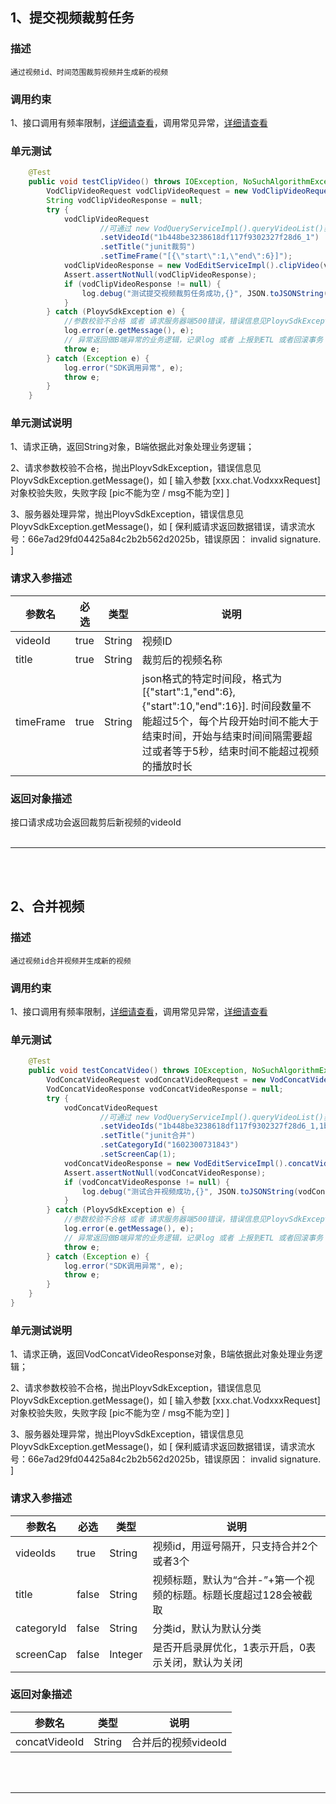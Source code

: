 ## 1、提交视频裁剪任务
### 描述
```
通过视频id、时间范围裁剪视频并生成新的视频
```
### 调用约束
1、接口调用有频率限制，[详细请查看](/limit.md)，调用常见异常，[详细请查看](/exceptionDoc)

### 单元测试
```java
	@Test
	public void testClipVideo() throws IOException, NoSuchAlgorithmException {
        VodClipVideoRequest vodClipVideoRequest = new VodClipVideoRequest();
        String vodClipVideoResponse = null;
        try {
            vodClipVideoRequest
                    //可通过 new VodQueryServiceImpl().queryVideoList()获取
                    .setVideoId("1b448be3238618df117f9302327f28d6_1")
                    .setTitle("junit裁剪")
                    .setTimeFrame("[{\"start\":1,\"end\":6}]");
            vodClipVideoResponse = new VodEditServiceImpl().clipVideo(vodClipVideoRequest);
            Assert.assertNotNull(vodClipVideoResponse);
            if (vodClipVideoResponse != null) {
                log.debug("测试提交视频裁剪任务成功,{}", JSON.toJSONString(vodClipVideoResponse));
            }
        } catch (PloyvSdkException e) {
            //参数校验不合格 或者 请求服务器端500错误，错误信息见PloyvSdkException.getMessage()
            log.error(e.getMessage(), e);
            // 异常返回做B端异常的业务逻辑，记录log 或者 上报到ETL 或者回滚事务
            throw e;
        } catch (Exception e) {
            log.error("SDK调用异常", e);
            throw e;
        }
    }
```
### 单元测试说明
1、请求正确，返回String对象，B端依据此对象处理业务逻辑；

2、请求参数校验不合格，抛出PloyvSdkException，错误信息见PloyvSdkException.getMessage()，如 [ 输入参数 [xxx.chat.VodxxxRequest]对象校验失败，失败字段 [pic不能为空 / msg不能为空] ]

3、服务器处理异常，抛出PloyvSdkException，错误信息见PloyvSdkException.getMessage()，如 [ 保利威请求返回数据错误，请求流水号：66e7ad29fd04425a84c2b2b562d2025b，错误原因： invalid signature. ]
### 请求入参描述

| 参数名 | 必选 | 类型 | 说明 | 
| -- | -- | -- | -- | 
| videoId | true | String | 视频ID | 
| title | true | String | 裁剪后的视频名称 | 
| timeFrame | true | String | json格式的特定时间段，格式为[{"start":1,"end":6},{"start":10,"end":16}]. 时间段数量不能超过5个，每个片段开始时间不能大于结束时间，开始与结束时间间隔需要超过或者等于5秒，结束时间不能超过视频的播放时长 | 

### 返回对象描述

接口请求成功会返回裁剪后新视频的videoId
<br /><br />

------------------

<br /><br />

## 2、合并视频
### 描述
```
通过视频id合并视频并生成新的视频
```
### 调用约束
1、接口调用有频率限制，[详细请查看](/limit.md)，调用常见异常，[详细请查看](/exceptionDoc)

### 单元测试
```java
	@Test
	public void testConcatVideo() throws IOException, NoSuchAlgorithmException {
        VodConcatVideoRequest vodConcatVideoRequest = new VodConcatVideoRequest();
        VodConcatVideoResponse vodConcatVideoResponse = null;
        try {
            vodConcatVideoRequest
                    //可通过 new VodQueryServiceImpl().queryVideoList()获取
                    .setVideoIds("1b448be3238618df117f9302327f28d6_1,1b448be3234134f5a73bdddd6e88a9a5_1")
                    .setTitle("junit合并")
                    .setCategoryId("1602300731843")
                    .setScreenCap(1);
            vodConcatVideoResponse = new VodEditServiceImpl().concatVideo(vodConcatVideoRequest);
            Assert.assertNotNull(vodConcatVideoResponse);
            if (vodConcatVideoResponse != null) {
                log.debug("测试合并视频成功,{}", JSON.toJSONString(vodConcatVideoResponse));
            }
        } catch (PloyvSdkException e) {
            //参数校验不合格 或者 请求服务器端500错误，错误信息见PloyvSdkException.getMessage()
            log.error(e.getMessage(), e);
            // 异常返回做B端异常的业务逻辑，记录log 或者 上报到ETL 或者回滚事务
            throw e;
        } catch (Exception e) {
            log.error("SDK调用异常", e);
            throw e;
        }
    }
}
```
### 单元测试说明
1、请求正确，返回VodConcatVideoResponse对象，B端依据此对象处理业务逻辑；

2、请求参数校验不合格，抛出PloyvSdkException，错误信息见PloyvSdkException.getMessage()，如 [ 输入参数 [xxx.chat.VodxxxRequest]对象校验失败，失败字段 [pic不能为空 / msg不能为空] ]

3、服务器处理异常，抛出PloyvSdkException，错误信息见PloyvSdkException.getMessage()，如 [ 保利威请求返回数据错误，请求流水号：66e7ad29fd04425a84c2b2b562d2025b，错误原因： invalid signature. ]
### 请求入参描述

| 参数名 | 必选 | 类型 | 说明 | 
| -- | -- | -- | -- | 
| videoIds | true | String | 视频id，用逗号隔开，只支持合并2个或者3个 | 
| title | false | String | 视频标题，默认为“合并-”+第一个视频的标题。标题长度超过128会被截取 | 
| categoryId | false | String | 分类id，默认为默认分类 | 
| screenCap | false | Integer | 是否开启录屏优化，1表示开启，0表示关闭，默认为关闭 | 

### 返回对象描述


| 参数名 | 类型 | 说明 | 
| -- | -- | -- | 
| concatVideoId | String | 合并后的视频videoId | 

<br /><br />

------------------

<br /><br />


